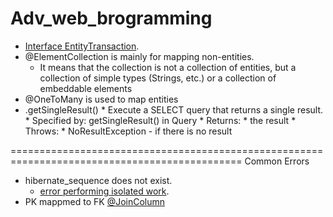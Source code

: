 # Adv_web_brogramming
* [Interface EntityTransaction](https://www.objectdb.com/api/java/jpa/EntityTransaction).
* @ElementCollection is mainly for mapping non-entities.
   * It means that the collection is not a collection of entities, but a collection of simple types (Strings, etc.) or a collection of  embeddable elements 
* @OneToMany is used to map entities
* .getSingleResult()
      * Execute a SELECT query that returns a single result.
      *  Specified by: getSingleResult() in Query
      *   Returns:
      *   the result
      *  Throws:
      * NoResultException - if there is no result


==============================================================================================
Common Errors
 * hibernate_sequence  does not exist. 
    * [error performing isolated work](https://coderanch.com/t/487173/databases/hibernate-sequence-exist).
 * PK mappmed to FK [@JoinColumn](https://stackoverflow.com/questions/11938253/whats-the-difference-between-joincolumn-and-mappedby-when-using-a-jpa-onetoma)
